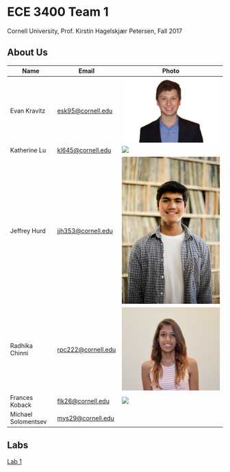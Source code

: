 # ECE 3400 Team 1
Cornell University, Prof. Kirstin Hagelskjær Petersen, Fall 2017

## About Us

|Name | Email |Photo|
|-----|-------|-----|
|Evan Kravitz| [esk95@cornell.edu](mailto:esk95@cornell.edu) | ![](./resources/evankravitz.jpg)|
|Katherine Lu| [kl645@cornell.edu](mailto:kl645@cornell.edu) | ![](./resources/katherinelu.jpg) |
|Jeffrey Hurd| [jjh353@cornell.edu](mailto:jjh353@cornell.edu)| ![](./resources/jeffreyhurd.jpg)|
|Radhika Chinni| [rpc222@cornell.edu](mailto:rpc222@cornell.edu) | ![](./resources/raddhikachinni.png) |
|Frances Koback| [flk26@cornell.edu](mailto:flk26@cornell.edu)| ![](./resources/franniekobak.jpg) |
|Michael Solomentsev| [mys29@cornell.edu](mailto:mys29@cornell.edu) | |

## Labs

[Lab 1](./lab1.md)



